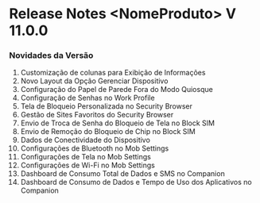 # Release Notes \<NomeProduto> V 11.0.0

### Novidades da Versão

1. Customização de colunas para Exibição de Informações
2. Novo Layout da Opção Gerenciar Dispositivo
3. Configuração do Papel de Parede Fora do Modo Quiosque
4. Configuração de Senhas no Work Profile
5. Tela de Bloqueio Personalizada no Security Browser
6. Gestão de Sites Favoritos do Security Browser
7. Envio de Troca de Senha do Bloqueio de Tela no Block SIM
8. Envio de Remoção do Bloqueio de Chip no Block SIM
9. Dados de Conectividade do Dispositivo
10. Configurações de Bluetooth no Mob Settings
11. Configurações de Tela no Mob Settings
12. Configurações de Wi-Fi no Mob Settings
13. Dashboard de Consumo Total de Dados e SMS no Companion
14. Dashboard de Consumo de Dados e Tempo de Uso dos Aplicativos no Companion
